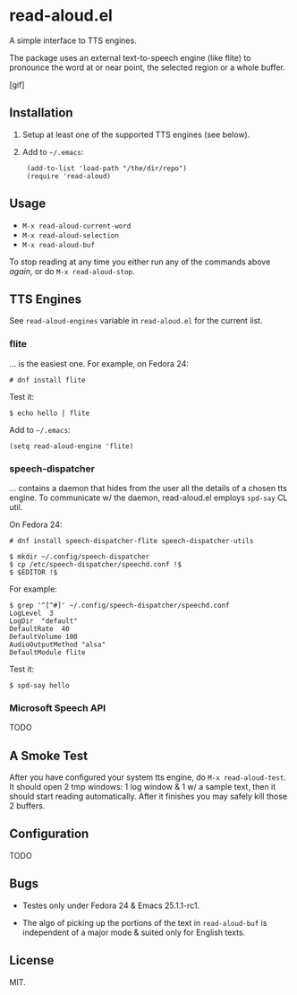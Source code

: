 # read-aloud.el

A simple interface to TTS engines.

The package uses an external text-to-speech engine (like flite) to
pronounce the word at or near point, the selected region or a whole
buffer.

[gif]

## Installation

1. Setup at least one of the supported TTS engines (see below).

2. Add to `~/.emacs`:

		(add-to-list 'load-path "/the/dir/repo")
		(require 'read-aloud)

## Usage

* `M-x read-aloud-current-word`
* `M-x read-aloud-selection`
* `M-x read-aloud-buf`

To stop reading at any time you either run any of the commands above
_again_, or do `M-x read-aloud-stop`.


## TTS Engines

See `read-aloud-engines` variable in `read-aloud.el` for the current
list.

### flite

... is the easiest one. For example, on Fedora 24:

	# dnf install flite

Test it:

	$ echo hello | flite

Add to `~/.emacs`:

	(setq read-aloud-engine 'flite)

### speech-dispatcher

... contains a daemon that hides from the user all the details of a
chosen tts engine. To communicate w/ the daemon, read-aloud.el employs
`spd-say` CL util.

On Fedora 24:

	# dnf install speech-dispatcher-flite speech-dispatcher-utils

	$ mkdir ~/.config/speech-dispatcher
	$ cp /etc/speech-dispatcher/speechd.conf !$
	$ $EDITOR !$

For example:

	$ grep '^[^#]' ~/.config/speech-dispatcher/speechd.conf
	LogLevel  3
	LogDir  "default"
	DefaultRate  40
	DefaultVolume 100
	AudioOutputMethod "alsa"
	DefaultModule flite

Test it:

	$ spd-say hello

### Microsoft Speech API

TODO


## A Smoke Test

After you have configured your system tts engine, do `M-x
read-aloud-test`. It should open 2 tmp windows: 1 log window & 1 w/ a
sample text, then it should start reading automatically. After it
finishes you may safely kill those 2 buffers.


## Configuration

TODO


## Bugs

* Testes only under Fedora 24 & Emacs 25.1.1-rc1.

* The algo of picking up the portions of the text in `read-aloud-buf`
  is independent of a major mode & suited only for English texts.


## License

MIT.
